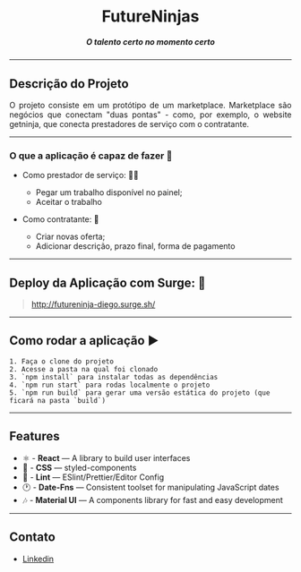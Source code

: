 
<h1 align="center">
FutureNinjas
</h1>
<h5 align="center">O talento certo no momento certo</h5>
<hr />

## Descrição do Projeto
<p align="justify"> O projeto consiste em um protótipo de um marketplace. Marketplace são negócios que conectam "duas pontas" - como, por exemplo, o website getninja, que conecta prestadores de serviço com o contratante. </p>
<hr />

### O que a aplicação é capaz de fazer :checkered_flag:
- Como prestador de serviço: :ok_woman:
    -  Pegar um trabalho disponível no painel;
    -  Aceitar o trabalho 
    
- Como contratante: :cop:
    - Criar novas oferta;
    - Adicionar descrição, prazo final, forma de pagamento 
 <hr />
 
 ## Deploy da Aplicação com Surge: :dash:
 > http://futureninja-diego.surge.sh/
 <hr />
 
 ## Como rodar a aplicação :arrow_forward:
    1. Faça o clone do projeto
    2. Acesse a pasta na qual foi clonado
    3. `npm install` para instalar todas as dependências
    4. `npm run start` para rodas localmente o projeto
    5. `npm run build` para gerar uma versão estática do projeto (que ficará na pasta `build`)
<hr />
 
## Features
-   ⚛  - **React** — A library to build user interfaces
-   💅 - **CSS** — styled-components
-   💖 - **Lint** — ESlint/Prettier/Editor Config
-   🕐 - **Date-Fns** — Consistent toolset for manipulating JavaScript dates
-   🎶 - **Material UI** — A components library for fast and easy development
<hr />

## Contato
- [Linkedin](https://www.linkedin.com/in/diego-molinari/)

